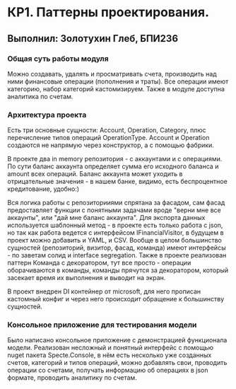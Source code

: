 ﻿# КР1. Паттерны проектирования.
## Выполнил: Золотухин Глеб, БПИ236

### Общая суть работы модуля

Можно создавать, удалять и просматривать счета, 
производить над ними финансовые операции (пополнения и траты).
Все операции имеют категорию, набор категорий кастомизируем. 
Также в модуле доступна аналитика по счетам.

### Архитектура проекта

Есть три основные сущности: Account, Operation, Category, плюс
перечисление типов операций OperationType. Account и Operation
создаются не напрямую через конструктор, а с помощью фабрики.

В проекте два in memory репозитория - с аккаунтами и с операциями. По сути
баланс аккаунта определяет сумма его исходного баланса и 
amount всех операций. Баланс аккаунта может уходить в отрицательные
значения - в нашем банке, видимо, есть беспроцентное кредитование,
удобно:) 

Вся логика работы с репозиторииями спрятана за фасадом,
сам фасад предоставляет функции с понятными задачами вроде
"верни мне все аккаунты", или "дай мне баланс аккаунта". Для
экспорта данных используется шаблонный метод - в проекте есть
только работа с json, но так как работа ведется с интерфейсом
IFinancialVisitor, в будущем в проект можно добавить и YAML,
и CSV. Вообще в целом большинство сущностей (репозиторий, 
визитор, фасад, команда) имеют интерфейсы - по заветам 
солид и interface segregation. Также в проекте реализован паттерн
Команда с декоратором, тут все просто - операции оборачиваются
в команды, команды прячутся за декоратором, который засекает
время их выполнения и выводит на экран. 

В проект внедрен DI контейнер от microsoft, для него
прописан кастомный конфиг и через него происходит обращение к большинству
сущностей.

### Консольное приложение для тестирования модели

Было написано консольное приложение с демонстрацией функционала
модели. Реализован несложный и понятный интерфейс с помощью
nuget пакета Specte.Console, в нём есть несколько уже созданных 
счетов, категорий и типов операций, можно добавлять свои, 
проводить операции со счетами, получать информацию об операциях
в json формате, проводить аналитику по счетам.
